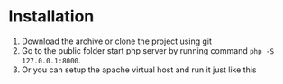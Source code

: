 # Installation

1. Download the archive or clone the project using git
2. Go to the public folder start php server by running command `php -S 127.0.0.1:8000`.
3. Or you can setup the apache virtual host and run it just like this
